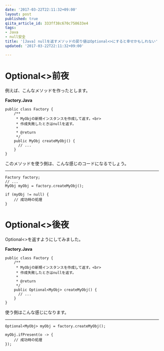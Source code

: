 ```yaml
---
date: '2017-03-22T22:11:32+09:00'
layout: post
published: true
qiita_article_id: 333ff38c670c758633e4
tags:
- Java
- null安全
title: '[Java] nullを返すメソッドの戻り値はOptional<>にすると幸せかもしれない'
updated: '2017-03-22T22:11:32+09:00'

---
```

# Optional<>前夜  
  
例えば、こんなメソッドを作ったとします。  
  
**Factory.Java**  
```java:Factory.Java
public class Factory {
    /**
     * MyObjの新規インスタンスを作成して返す。<br>
     * 作成失敗したときはnullを返す。
     *
     * @return
     */
    public MyObj createMyObj() {
      // ...
    }
}
```  
  
このメソッドを使う側は、こんな感じのコードになるでしょう。  
  
****  
```java:
Factory factory;
// ...
MyObj myObj = factory.createMyObj();

if (myObj != null) {
    // 成功時の処理
}
```  
  
# Optional<>後夜  
  
Optional<>を返すようにしてみました。  
  
**Factory.Java**  
```java:Factory.Java
public class Factory {
    /**
     * MyObjの新規インスタンスを作成して返す。<br>
     * 作成失敗したときはnullを返す。
     *
     * @return
     */
    public Optional<MyObj> createMyObj() {
      // ...
    }
}
```  
  
使う側はこんな感じになります。  
  
****  
```java:
Optional<MyObj> myObj = factory.createMyObj();

myObj.ifPresent(o -> {
    // 成功時の処理
});
```  
